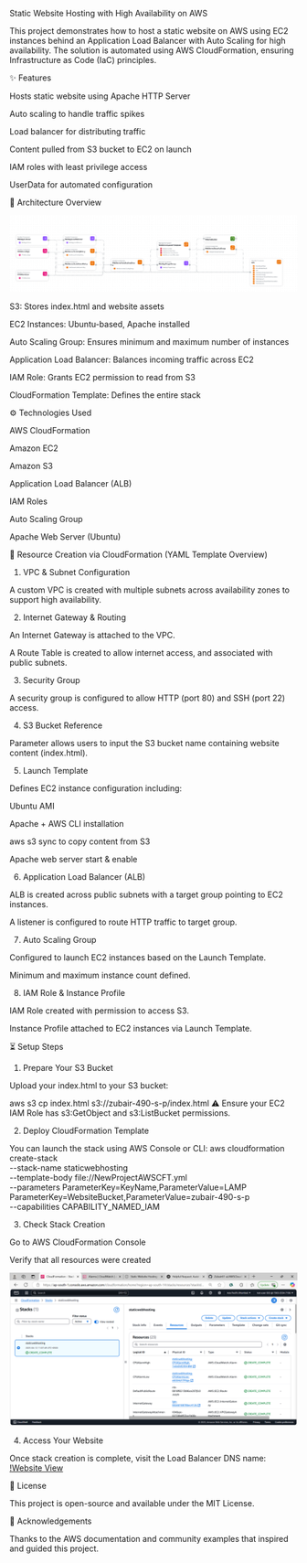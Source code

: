Static Website Hosting with High Availability on AWS

This project demonstrates how to host a static website on AWS using EC2 instances behind an Application Load Balancer with Auto Scaling for high availability. The solution is automated using AWS CloudFormation, ensuring Infrastructure as Code (IaC) principles.

✨ Features

Hosts static website using Apache HTTP Server

Auto scaling to handle traffic spikes

Load balancer for distributing traffic

Content pulled from S3 bucket to EC2 on launch

IAM roles with least privilege access

UserData for automated configuration

🔧 Architecture Overview


![Architecture Diagram](iaccomposer.png)

S3: Stores index.html and website assets

EC2 Instances: Ubuntu-based, Apache installed

Auto Scaling Group: Ensures minimum and maximum number of instances

Application Load Balancer: Balances incoming traffic across EC2

IAM Role: Grants EC2 permission to read from S3

CloudFormation Template: Defines the entire stack


⚙️ Technologies Used

AWS CloudFormation

Amazon EC2

Amazon S3

Application Load Balancer (ALB)

IAM Roles

Auto Scaling Group

Apache Web Server (Ubuntu)

📝 Resource Creation via CloudFormation (YAML Template Overview)

1. VPC & Subnet Configuration

A custom VPC is created with multiple subnets across availability zones to support high availability.



2. Internet Gateway & Routing

An Internet Gateway is attached to the VPC.

A Route Table is created to allow internet access, and associated with public subnets.



3. Security Group

A security group is configured to allow HTTP (port 80) and SSH (port 22) access.



4. S3 Bucket Reference

Parameter allows users to input the S3 bucket name containing website content (index.html).



5. Launch Template

Defines EC2 instance configuration including:

Ubuntu AMI

Apache + AWS CLI installation

aws s3 sync to copy content from S3

Apache web server start & enable



6. Application Load Balancer (ALB)

ALB is created across public subnets with a target group pointing to EC2 instances.

A listener is configured to route HTTP traffic to target group.



7. Auto Scaling Group

Configured to launch EC2 instances based on the Launch Template.

Minimum and maximum instance count defined.



8. IAM Role & Instance Profile

IAM Role created with permission to access S3.

Instance Profile attached to EC2 instances via Launch Template.



⏳ Setup Steps

1. Prepare Your S3 Bucket

Upload your index.html to your S3 bucket:

aws s3 cp index.html s3://zubair-490-s-p/index.html
 ⚠️ Ensure your EC2 IAM Role has s3:GetObject and s3:ListBucket permissions.

2. Deploy CloudFormation Template

You can launch the stack using AWS Console or CLI:
aws cloudformation create-stack \
  --stack-name staticwebhosting \
  --template-body file://NewProjectAWSCFT.yml \
  --parameters ParameterKey=KeyName,ParameterValue=LAMP \
               ParameterKey=WebsiteBucket,ParameterValue=zubair-490-s-p \
  --capabilities CAPABILITY_NAMED_IAM

3. Check Stack Creation

Go to AWS CloudFormation Console

Verify that all resources were created

![CloudFormation Stack Created](cftstack.png)

4. Access Your Website

Once stack creation is complete, visit the Load Balancer DNS name:
[!Website View](accessweb.png)

📄 License

This project is open-source and available under the MIT License.

🙏 Acknowledgements

Thanks to the AWS documentation and community examples that inspired and guided this project.
